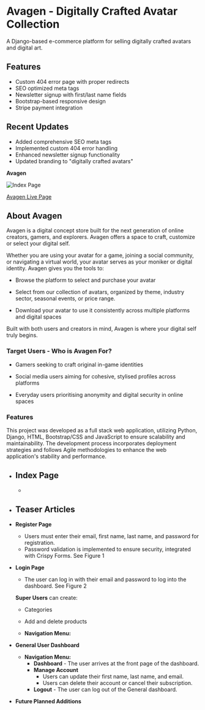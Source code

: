 # Avagen - Digitally Crafted Avatar Collection

A Django-based e-commerce platform for selling digitally crafted avatars and digital art.

## Features
- Custom 404 error page with proper redirects
- SEO optimized meta tags
- Newsletter signup with first/last name fields
- Bootstrap-based responsive design
- Stripe payment integration

## Recent Updates
- Added comprehensive SEO meta tags
- Implemented custom 404 error handling
- Enhanced newsletter signup functionality
- Updated branding to "digitally crafted avatars"

**Avagen**

![Index Page](https://github.com/IsaHu-dev/Avagen_v1/blob/main/media/readme/screensresponsive.webp)

[Avagen Live Page]()

## About Avagen

Avagen is a digital concept store built for the next generation of online creators, gamers, and explorers.  Avagen offers a space to craft, customize or select your digital self.

Whether you are using your avatar for a game, joining a social community, or navigating a virtual world, your avatar serves as your moniker or digital identity. Avagen gives you the tools to:

- Browse the platform to select and purchase your avatar

- Select from our collection of avatars, organized by theme, industry sector, seasonal events, or price range.

- Download your avatar to use it consistently across multiple platforms and digital spaces

Built with both users and creators in mind, Avagen is where your digital self truly begins.

### Target Users - Who is Avagen For?

- Gamers seeking to craft original in-game identities

- Social media users aiming for cohesive, stylised profiles across platforms

- Everyday users prioritising anonymity and digital security in online spaces

### Features

This project was developed as a full stack web application, utilizing Python, Django, HTML, Bootstrap/CSS and JavaScript to ensure scalability and maintainability. 
The development process incorporates deployment strategies and follows Agile methodologies to enhance the web application's stability and performance.

- **Index Page**
    - 
    - 

- **Teaser Articles**    
   -

- **Register Page**
    - Users must enter their email, first name, last name, and password for registration.
    - Password validation is implemented to ensure security, integrated with Crispy Forms.
     See Figure 1

- **Login Page**
    - The user can log in with their email and password to log into the dashboard.
     See Figure 2

  **Super Users** can create:
    - Categories
    - Add and delete products

    - **Navigation Menu:**


- **General User Dashboard**
    - **Navigation Menu:**
        - **Dashboard** - The user arrives at the front page of the dashboard.
        - **Manage Account**
            - Users can update their first name, last name, and email.
            - Users can delete their account or cancel their subscription.
        - **Logout** - The user can log out of the General dashboard.

- **Future Planned Additions** 

